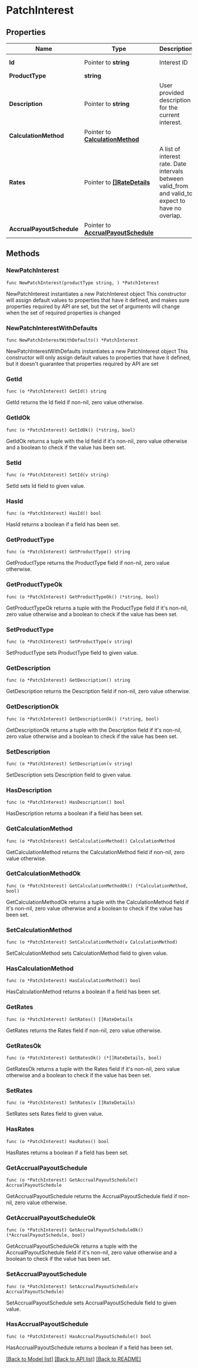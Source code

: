 # PatchInterest

## Properties

Name | Type | Description | Notes
------------ | ------------- | ------------- | -------------
**Id** | Pointer to **string** | Interest ID | [optional] [readonly] 
**ProductType** | **string** |  | 
**Description** | Pointer to **string** | User provided description for the current interest. | [optional] 
**CalculationMethod** | Pointer to [**CalculationMethod**](CalculationMethod.md) |  | [optional] 
**Rates** | Pointer to [**[]RateDetails**](RateDetails.md) | A list of interest rate. Date intervals between valid_from and valid_to expect to have no overlap.  | [optional] 
**AccrualPayoutSchedule** | Pointer to [**AccrualPayoutSchedule**](AccrualPayoutSchedule.md) |  | [optional] 

## Methods

### NewPatchInterest

`func NewPatchInterest(productType string, ) *PatchInterest`

NewPatchInterest instantiates a new PatchInterest object
This constructor will assign default values to properties that have it defined,
and makes sure properties required by API are set, but the set of arguments
will change when the set of required properties is changed

### NewPatchInterestWithDefaults

`func NewPatchInterestWithDefaults() *PatchInterest`

NewPatchInterestWithDefaults instantiates a new PatchInterest object
This constructor will only assign default values to properties that have it defined,
but it doesn't guarantee that properties required by API are set

### GetId

`func (o *PatchInterest) GetId() string`

GetId returns the Id field if non-nil, zero value otherwise.

### GetIdOk

`func (o *PatchInterest) GetIdOk() (*string, bool)`

GetIdOk returns a tuple with the Id field if it's non-nil, zero value otherwise
and a boolean to check if the value has been set.

### SetId

`func (o *PatchInterest) SetId(v string)`

SetId sets Id field to given value.

### HasId

`func (o *PatchInterest) HasId() bool`

HasId returns a boolean if a field has been set.

### GetProductType

`func (o *PatchInterest) GetProductType() string`

GetProductType returns the ProductType field if non-nil, zero value otherwise.

### GetProductTypeOk

`func (o *PatchInterest) GetProductTypeOk() (*string, bool)`

GetProductTypeOk returns a tuple with the ProductType field if it's non-nil, zero value otherwise
and a boolean to check if the value has been set.

### SetProductType

`func (o *PatchInterest) SetProductType(v string)`

SetProductType sets ProductType field to given value.


### GetDescription

`func (o *PatchInterest) GetDescription() string`

GetDescription returns the Description field if non-nil, zero value otherwise.

### GetDescriptionOk

`func (o *PatchInterest) GetDescriptionOk() (*string, bool)`

GetDescriptionOk returns a tuple with the Description field if it's non-nil, zero value otherwise
and a boolean to check if the value has been set.

### SetDescription

`func (o *PatchInterest) SetDescription(v string)`

SetDescription sets Description field to given value.

### HasDescription

`func (o *PatchInterest) HasDescription() bool`

HasDescription returns a boolean if a field has been set.

### GetCalculationMethod

`func (o *PatchInterest) GetCalculationMethod() CalculationMethod`

GetCalculationMethod returns the CalculationMethod field if non-nil, zero value otherwise.

### GetCalculationMethodOk

`func (o *PatchInterest) GetCalculationMethodOk() (*CalculationMethod, bool)`

GetCalculationMethodOk returns a tuple with the CalculationMethod field if it's non-nil, zero value otherwise
and a boolean to check if the value has been set.

### SetCalculationMethod

`func (o *PatchInterest) SetCalculationMethod(v CalculationMethod)`

SetCalculationMethod sets CalculationMethod field to given value.

### HasCalculationMethod

`func (o *PatchInterest) HasCalculationMethod() bool`

HasCalculationMethod returns a boolean if a field has been set.

### GetRates

`func (o *PatchInterest) GetRates() []RateDetails`

GetRates returns the Rates field if non-nil, zero value otherwise.

### GetRatesOk

`func (o *PatchInterest) GetRatesOk() (*[]RateDetails, bool)`

GetRatesOk returns a tuple with the Rates field if it's non-nil, zero value otherwise
and a boolean to check if the value has been set.

### SetRates

`func (o *PatchInterest) SetRates(v []RateDetails)`

SetRates sets Rates field to given value.

### HasRates

`func (o *PatchInterest) HasRates() bool`

HasRates returns a boolean if a field has been set.

### GetAccrualPayoutSchedule

`func (o *PatchInterest) GetAccrualPayoutSchedule() AccrualPayoutSchedule`

GetAccrualPayoutSchedule returns the AccrualPayoutSchedule field if non-nil, zero value otherwise.

### GetAccrualPayoutScheduleOk

`func (o *PatchInterest) GetAccrualPayoutScheduleOk() (*AccrualPayoutSchedule, bool)`

GetAccrualPayoutScheduleOk returns a tuple with the AccrualPayoutSchedule field if it's non-nil, zero value otherwise
and a boolean to check if the value has been set.

### SetAccrualPayoutSchedule

`func (o *PatchInterest) SetAccrualPayoutSchedule(v AccrualPayoutSchedule)`

SetAccrualPayoutSchedule sets AccrualPayoutSchedule field to given value.

### HasAccrualPayoutSchedule

`func (o *PatchInterest) HasAccrualPayoutSchedule() bool`

HasAccrualPayoutSchedule returns a boolean if a field has been set.


[[Back to Model list]](../README.md#documentation-for-models) [[Back to API list]](../README.md#documentation-for-api-endpoints) [[Back to README]](../README.md)


